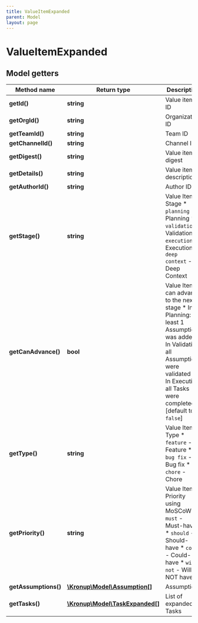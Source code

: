 ```yaml
---
title: ValueItemExpanded
parent: Model
layout: page
---
```


# ValueItemExpanded

## Model getters

Method name | Return type | Description
------------ | ------------- | -------------
**getId()** | **string** | Value item ID
**getOrgId()** | **string** | Organization ID
**getTeamId()** | **string** | Team ID
**getChannelId()** | **string** | Channel ID
**getDigest()** | **string** | Value item digest
**getDetails()** | **string** | Value item description
**getAuthorId()** | **string** | Author ID
**getStage()** | **string** | Value Item Stage    * `planning` - Planning   * `validation` - Validation   * `execution` - Execution   * `deep context` - Deep Context
**getCanAdvance()** | **bool** | Value Item can advance to the next stage   * In Planning: at least 1 Assumption was added   * In Validation: all Assumptions were validated   * In Execution: all Tasks were completed [default to `false`]
**getType()** | **string** | Value Item Type    * `feature` - Feature   * `bug fix` - Bug fix   * `chore` - Chore
**getPriority()** | **string** | Value Item Priority using MoSCoW    * `must` - Must-have   * `should` - Should-have   * `could` - Could-have   * `will not` - Will NOT have
**getAssumptions()** | [**\Kronup\Model\Assumption[]**](../Assumption) | Assumptions
**getTasks()** | [**\Kronup\Model\TaskExpanded[]**](../TaskExpanded) | List of expanded Tasks

